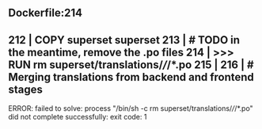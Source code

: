 Dockerfile:214
--------------------
 212 |     COPY superset superset
 213 |     # TODO in the meantime, remove the .po files
 214 | >>> RUN rm superset/translations/*/*/*.po
 215 |
 216 |     # Merging translations from backend and frontend stages
--------------------
ERROR: failed to solve: process "/bin/sh -c rm superset/translations/*/*/*.po" did not complete successfully: exit code: 1
